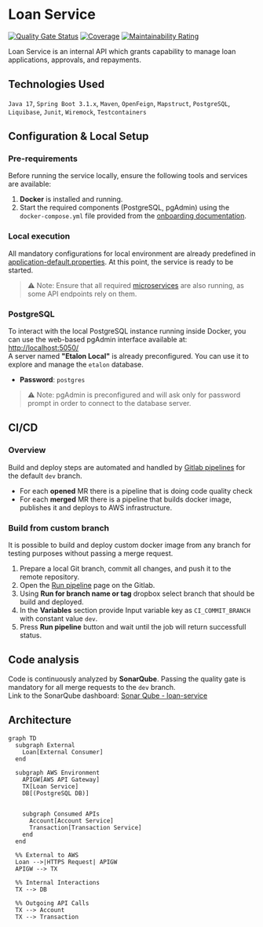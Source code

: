 # Loan Service

[![Quality Gate Status](https://sonarqube9.andersenlab.com/api/project_badges/measure?project=a-music2-etalon-loan-service-dev&metric=alert_status&token=sqb_d35c7876afaeb89f833bd13e68d91582fdf0b1ac)](https://sonarqube9.andersenlab.com/dashboard?id=a-music2-etalon-loan-service-dev)
[![Coverage](https://sonarqube9.andersenlab.com/api/project_badges/measure?project=a-music2-etalon-loan-service-dev&metric=coverage&token=sqb_d35c7876afaeb89f833bd13e68d91582fdf0b1ac)](https://sonarqube9.andersenlab.com/dashboard?id=a-music2-etalon-loan-service-dev)
[![Maintainability Rating](https://sonarqube9.andersenlab.com/api/project_badges/measure?project=a-music2-etalon-loan-service-dev&metric=sqale_rating&token=sqb_d35c7876afaeb89f833bd13e68d91582fdf0b1ac)](https://sonarqube9.andersenlab.com/dashboard?id=a-music2-etalon-loan-service-dev)

Loan Service is an internal API which grants capability to manage loan applications, approvals, and repayments.

## Technologies Used

`Java 17`, `Spring Boot 3.1.x`, `Maven`, `OpenFeign`, `Mapstruct`, `PostgreSQL`, `Liquibase`, `Junit`, `Wiremock`, `Testcontainers`

## Configuration & Local Setup

### Pre-requirements

Before running the service locally, ensure the following tools and services are available:

1. **Docker** is installed and running.
2. Start the required components (PostgreSQL, pgAdmin) using the `docker-compose.yml` file provided from the [onboarding documentation](https://wiki.andersenlab.com/x/q15fDg).

### Local execution

All mandatory configurations for local environment are already predefined in [application-default.properties](src/main/resources/application-default.properties). At this point, the service is ready to be started.<br>
> ⚠️ Note: Ensure that all required [microservices](src/main/java/com/andersenlab/etalon/loanservice/client) are also running, as some API endpoints rely on them.

### PostgreSQL

To interact with the local PostgreSQL instance running inside Docker, you can use the web-based pgAdmin interface available at: [http://localhost:5050/](http://localhost:5050/)<br>
A server named **"Etalon Local"** is already preconfigured. You can use it to explore and manage the `etalon` database.

- **Password**: `postgres`

> ⚠️ Note: pgAdmin is preconfigured and will ask only for password prompt in order to connect to the database server.

## CI/CD

### Overview

Build and deploy steps are automated and handled by [Gitlab pipelines](https://git.andersenlab.com/Andersen/a-music2-etalon/a-music2-etalon-loan-service/-/pipelines) for the default `dev` branch.

- For each **opened** MR there is a pipeline that is doing code quality check
- For each **merged** MR there is a pipeline that builds docker image, publishes it and deploys to AWS infrastructure.

### Build from custom branch

It is possible to build and deploy custom docker image from any branch for testing purposes without passing a merge request.

1) Prepare a local Git branch, commit all changes, and push it to the remote repository.
2) Open the [Run pipeline](https://git.andersenlab.com/Andersen/a-music2-etalon/a-music2-etalon-loan-service/-/pipelines/new) page on the Gitlab.
3) Using **Run for branch name or tag** dropbox select branch that should be build and deployed.
4) In the **Variables** section provide Input variable key as `CI_COMMIT_BRANCH` with constant value `dev`.
5) Press **Run pipeline** button and wait until the job will return successfull status.

## Code analysis

Code is continuously analyzed by **SonarQube**. Passing the quality gate is mandatory for all merge requests to the `dev` branch.<br>
Link to the SonarQube dashboard: [Sonar Qube - loan-service](https://sonarqube9.andersenlab.com/dashboard?id=a-music2-etalon-loan-service-dev)

## Architecture
``` mermaid
graph TD
  subgraph External
    Loan[External Consumer]
  end

  subgraph AWS Environment
    APIGW[AWS API Gateway]
    TX[Loan Service]
    DB[(PostgreSQL DB)]
    

    subgraph Consumed APIs
      Account[Account Service]
      Transaction[Transaction Service]
    end
  end

  %% External to AWS
  Loan -->|HTTPS Request| APIGW
  APIGW --> TX

  %% Internal Interactions
  TX --> DB

  %% Outgoing API Calls
  TX --> Account
  TX --> Transaction
```
